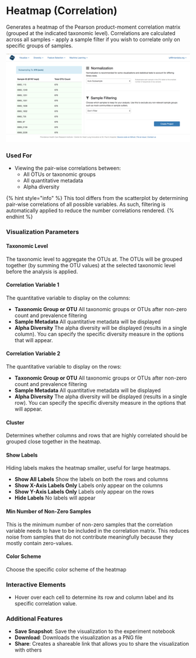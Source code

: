 # Heatmap \(Correlation\)

Generates a heatmap of the Pearson product-moment correlation matrix \(grouped at the indicated taxonomic level\). Correlations are calculated across all samples - apply a sample filter if you wish to correlate only on specific groups of samples.

![](.gitbook/assets/image%20%281%29.png)

### Used For

* Viewing the pair-wise correlations between:
  * All OTUs or taxonomic groups 
  * All quantitative metadata
  * Alpha diversity

{% hint style="info" %}
This tool differs from the scatterplot by determining pair-wise correlations of all possible variables. As such, filtering is automatically applied to reduce the number correlations rendered.
{% endhint %}

### Visualization Parameters

#### Taxonomic Level

The taxonomic level to aggregate the OTUs at. The OTUs will be grouped together \(by summing the OTU values\) at the selected taxonomic level before the analysis is applied.

#### Correlation Variable 1

The quantitative variable to display on the columns:

* **Taxonomic Group or OTU** All taxonomic groups or OTUs after non-zero count and prevalence filtering
* **Sample Metadata** All quantitative metadata will be displayed
* **Alpha Diversity** The alpha diversity will be displayed \(results in a single column\). You can specify the specific diversity measure in the options that will appear.

#### Correlation Variable 2

The quantitative variable to display on the rows:

* **Taxonomic Group or OTU** All taxonomic groups or OTUs after non-zero count and prevalence filtering
* **Sample Metadata** All quantitative metadata will be displayed
* **Alpha Diversity** The alpha diversity will be displayed \(results in a single row\). You can specify the specific diversity measure in the options that will appear.

#### Cluster

Determines whether columns and rows that are highly correlated should be grouped close together in the heatmap.

#### Show Labels

Hiding labels makes the heatmap smaller, useful for large heatmaps.

* **Show All Labels** Show the labels on both the rows and columns
* **Show X-Axis Labels Only** Labels only appear on the columns
* **Show Y-Axis Labels Only** Labels only appear on the rows
* **Hide Labels** No labels will appear

#### Min Number of Non-Zero Samples

This is the minimum number of non-zero samples that the correlation variable needs to have to be included in the correlation matrix. This reduces noise from samples that do not contribute meaningfully because they mostly contain zero-values.

#### Color Scheme

Choose the specific color scheme of the heatmap

### Interactive Elements

* Hover over each cell to determine its row and column label and its specific correlation value.

### Additional Features

* **Save Snapshot**: Save the visualization to the experiment notebook
* **Download**: Downloads the visualization as a PNG file
* **Share**: Creates a shareable link that allows you to share the visualization with others

